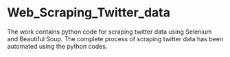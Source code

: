# Web_Scraping_Twitter_data
The work contains python code for scraping twitter data using Selenium and Beautiful Soup. The complete process of scraping twitter data has been automated using the python codes.
